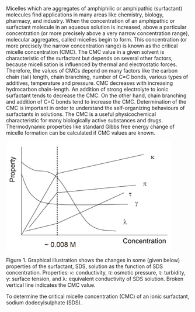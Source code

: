 Micelles which are aggregates of amphiphilic or amphipathic (surfactant) molecules find applications in many areas like chemistry, biology, pharmacy, and industry. When the concentration of an amphipathic or surfactant molecule in an aqueous solution is increased, above a particular concentration (or more precisely above a very narrow concentration range), molecular aggregates, called micelles begin to form. This concentration (or more precisely the narrow concentration range) is known as the critical micelle concentration (CMC). The CMC value in a given solvent is characteristic of the surfactant but depends on several other factors, because micellisation is influenced by thermal and electrostatic forces. Therefore, the values of CMCs depend on many factors like the carbon chain (tail) length, chain branching, number of C=C bonds, various types of additives, temperature and pressure. CMC decreases with increasing hydrocarbon chain-length. An addition of strong electrolyte to ionic surfactant tends to decrease the CMC. On the other hand, chain branching and addition of C=C bonds tend to increase the CMC. Determination of the CMC is important in order to understand the self-organizing behaviours of surfactants in solutions. The CMC is a useful physicochemical characteristic for many biologically active substances and drugs. Thermodynamic properties like standard Gibbs free energy change of micelle formation can be calculated if CMC values are known. 

<img src="images/fig1.jpg" width="450" height="300">

Figure 1. Graphical illustration shows the changes in some (given below) properties of the surfactant, SDS, solution as the function of SDS concentration. Properties: κ: conductivity, π: osmotic pressure, τ: turbidity, γ: surface tension, and λ: equivalent conductivity of SDS solution. Broken vertical line indicates the CMC value.


To determine the critical micelle concentration (CMC) of an ionic surfactant, sodium dodecylsulphate (SDS).

